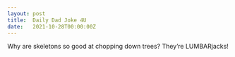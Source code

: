 ```yaml
---
layout: post
title:  Daily Dad Joke 4U
date:   2021-10-28T00:00:00Z
---
```

Why are skeletons so good at chopping down trees? They’re LUMBARjacks!
